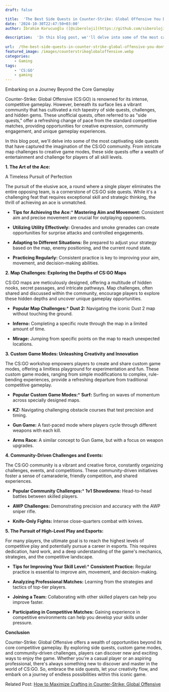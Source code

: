 ```yaml
---
draft: false

title:  'The Best Side Quests in Counter-Strike: Global Offensive You Don’t Want to Miss'
date: '2024-10-30T22:47:50+03:00'
author: İbrahim Korucuoğlu ([@siberoloji](https://github.com/siberoloji))

description:  'In this blog post, we''ll delve into some of the most captivating side quests that have captured the imagination of the CS:GO community.' 
 
url:  /the-best-side-quests-in-counter-strike-global-offensive-you-dont-want-to-miss/
featured_image: /images/counterstrikeglobaloffensive.webp
categories:
    - Gaming
tags:
    - 'CS:GO'
    - gaming
---
```



Embarking on a Journey Beyond the Core Gameplay



Counter-Strike: Global Offensive (CS:GO) is renowned for its intense, competitive gameplay. However, beneath its surface lies a vibrant community that has cultivated a rich tapestry of side quests, challenges, and hidden gems. These unofficial quests, often referred to as "side quests," offer a refreshing change of pace from the standard competitive matches, providing opportunities for creative expression, community engagement, and unique gameplay experiences.



In this blog post, we'll delve into some of the most captivating side quests that have captured the imagination of the CS:GO community. From intricate map challenges to creative game modes, these side quests offer a wealth of entertainment and challenge for players of all skill levels.



**1. The Art of the Ace:**



A Timeless Pursuit of Perfection



The pursuit of the elusive ace, a round where a single player eliminates the entire opposing team, is a cornerstone of CS:GO side quests. While it's a challenging feat that requires exceptional skill and strategic thinking, the thrill of achieving an ace is unmatched.


* **Tips for Achieving the Ace:*** **Mastering Aim and Movement:** Consistent aim and precise movement are crucial for outplaying opponents.

* **Utilizing Utility Effectively:** Grenades and smoke grenades can create opportunities for surprise attacks and controlled engagements.

* **Adapting to Different Situations:** Be prepared to adjust your strategy based on the map, enemy positioning, and the current round state.

* **Practicing Regularly:** Consistent practice is key to improving your aim, movement, and decision-making abilities.

**2. Map Challenges: Exploring the Depths of CS:GO Maps**



CS:GO maps are meticulously designed, offering a multitude of hidden nooks, secret passages, and intricate pathways. Map challenges, often shared and discussed within the community, encourage players to explore these hidden depths and uncover unique gameplay opportunities.


* **Popular Map Challenges:*** **Dust 2:** Navigating the iconic Dust 2 map without touching the ground.

* **Inferno:** Completing a specific route through the map in a limited amount of time.

* **Mirage:** Jumping from specific points on the map to reach unexpected locations.

**3. Custom Game Modes: Unleashing Creativity and Innovation**



The CS:GO workshop empowers players to create and share custom game modes, offering a limitless playground for experimentation and fun. These custom game modes, ranging from simple modifications to complex, rule-bending experiences, provide a refreshing departure from traditional competitive gameplay.


* **Popular Custom Game Modes:*** **Surf:** Surfing on waves of momentum across specially designed maps.

* **KZ:** Navigating challenging obstacle courses that test precision and timing.

* **Gun Game:** A fast-paced mode where players cycle through different weapons with each kill.

* **Arms Race:** A similar concept to Gun Game, but with a focus on weapon upgrades.

**4. Community-Driven Challenges and Events:**



The CS:GO community is a vibrant and creative force, constantly organizing challenges, events, and competitions. These community-driven initiatives foster a sense of camaraderie, friendly competition, and shared experiences.


* **Popular Community Challenges:*** **1v1 Showdowns:** Head-to-head battles between skilled players.

* **AWP Challenges:** Demonstrating precision and accuracy with the AWP sniper rifle.

* **Knife-Only Fights:** Intense close-quarters combat with knives.

**5. The Pursuit of High-Level Play and Esports:**



For many players, the ultimate goal is to reach the highest levels of competitive play and potentially pursue a career in esports. This requires dedication, hard work, and a deep understanding of the game's mechanics, strategies, and the competitive landscape.


* **Tips for Improving Your Skill Level:*** **Consistent Practice:** Regular practice is essential to improve aim, movement, and decision-making.

* **Analyzing Professional Matches:** Learning from the strategies and tactics of top-tier players.

* **Joining a Team:** Collaborating with other skilled players can help you improve faster.

* **Participating in Competitive Matches:** Gaining experience in competitive environments can help you develop your skills under pressure.

**Conclusion**



Counter-Strike: Global Offensive offers a wealth of opportunities beyond its core competitive gameplay. By exploring side quests, custom game modes, and community-driven challenges, players can discover new and exciting ways to enjoy the game. Whether you're a casual player or an aspiring professional, there's always something new to discover and master in the world of CS:GO. So, embrace the side quests, let your creativity flow, and embark on a journey of endless possibilities within this iconic game.



Related Post: <a href="https://www.siberoloji.com/how-to-maximize-crafting-in-counter-strike-global-offensive/" target="_blank" rel="noreferrer noopener">How to Maximize Crafting in Counter-Strike: Global Offensive</a>





